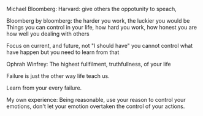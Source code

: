 
Michael Bloomberg:
  Harvard: give others the oppotunity to speach,

  Bloomberg by bloomberg: the harder you work, the luckier you would be
              Things you can control in your life, how hard you work, how honest you are
              how well you dealing with others

  Focus on current, and future, not "I should have" you cannot control what have happen
    but you need to learn from that

Ophrah Winfrey:
  The highest fullfilment, truthfullness, of your life

  Failure is just the other way life teach us.

  Learn from your every failure.


My own experience:
  Being reasonable, use your reason to control your emotions, don't let your emotion
  overtaken the control of your actions.
